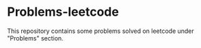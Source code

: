 # Problems-leetcode
This repository contains some problems solved on leetcode under "Problems" section.
